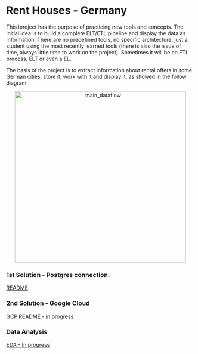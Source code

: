 # Rent Houses - Germany


This iproject has the purpose of practicing new tools and concepts. The initial idea is to build a complete ELT/ETL pipeline and display the data as information. There are no predefined tools, no specific architecture, just a student using the most recently learned tools (there is also the issue of time, always little time to work on the project). Sometimes it will be an ETL process, ELT or even a EL. 

The basis of the project is to extract information about rental offers in some German cities, store it, work with it and display it, as showed in the follow diagram.

<p align="center">
  <img width="459" alt="main_dataflow" src="https://user-images.githubusercontent.com/71295866/141155451-a9b1dff0-3adf-448f-af5c-f54c1de21b62.png">
</p>

### 1st Solution - Postgres connection.


[README](https://github.com/felipedmnq/rent-houses--germany/blob/master/postgres_scripts/PSQL_README.md)


### 2nd Solution - Google Cloud

[GCP README - in progress](https://github.com/felipedmnq/rent-houses--germany/blob/master/GCP_pipeline/GCP_README.md)
### Data Analysis

[EDA - In progress](https://github.com/felipedmnq/rent-houses--germany/blob/master/data_analysis/offers_EDA.ipynb)
